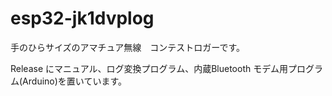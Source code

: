 # esp32-jk1dvplog

手のひらサイズのアマチュア無線　コンテストロガーです。

Release にマニュアル、ログ変換プログラム、内蔵Bluetooth モデム用プログラム(Arduino)を置いています。


